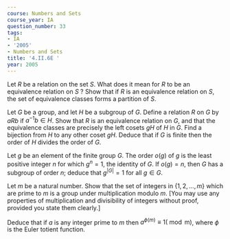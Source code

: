 ```yaml
---
course: Numbers and Sets
course_year: IA
question_number: 33
tags:
- IA
- '2005'
- Numbers and Sets
title: '4.II.6E '
year: 2005
---
```



Let $R$ be a relation on the set $S$. What does it mean for $R$ to be an equivalence relation on $S$ ? Show that if $R$ is an equivalence relation on $S$, the set of equivalence classes forms a partition of $S$.

Let $G$ be a group, and let $H$ be a subgroup of $G$. Define a relation $R$ on $G$ by $a R b$ if $a^{-1} b \in H$. Show that $R$ is an equivalence relation on $G$, and that the equivalence classes are precisely the left cosets $g H$ of $H$ in $G$. Find a bijection from $H$ to any other coset $g H$. Deduce that if $G$ is finite then the order of $H$ divides the order of $G$.

Let $g$ be an element of the finite group $G$. The order $o(g)$ of $g$ is the least positive integer $n$ for which $g^{n}=1$, the identity of $G$. If $o(g)=n$, then $G$ has a subgroup of order $n$; deduce that $g^{|G|}=1$ for all $g \in G$.

Let $m$ be a natural number. Show that the set of integers in $\{1,2, \ldots, m\}$ which are prime to $m$ is a group under multiplication modulo $m$. [You may use any properties of multiplication and divisibility of integers without proof, provided you state them clearly.]

Deduce that if $a$ is any integer prime to $m$ then $a^{\phi(m)} \equiv 1(\bmod \mathrm{m})$, where $\phi$ is the Euler totient function.